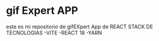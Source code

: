 # gif Expert APP
este es mi repositorio de gifEXpert App de REACT
STACK DE TECNOLOGIAS
-VITE
-REACT 18
-YARN
